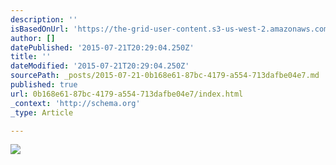 ```yaml
---
description: ''
isBasedOnUrl: 'https://the-grid-user-content.s3-us-west-2.amazonaws.com/52f02207-2801-45f6-bbc0-f66d3be05885.jpg'
author: []
datePublished: '2015-07-21T20:29:04.250Z'
title: ''
dateModified: '2015-07-21T20:29:04.250Z'
sourcePath: _posts/2015-07-21-0b168e61-87bc-4179-a554-713dafbe04e7.md
published: true
url: 0b168e61-87bc-4179-a554-713dafbe04e7/index.html
_context: 'http://schema.org'
_type: Article

---
```

![](https://the-grid-user-content.s3-us-west-2.amazonaws.com/52f02207-2801-45f6-bbc0-f66d3be05885.jpg)